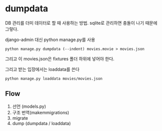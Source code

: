 # dumpdata

DB 관리를 더미 데이터로 할 때 사용하는 방법. sqlite로 관리하면 충돌이 나기 때문에 그렇다.

django-admin 대신 python manage.py를 사용

```shell
python manage.py dumpdata (--indent) movies.movie > movies.json
```

그리고 이 movies.json은 fixtures 폴더 하위에 넣어야 한다.

그리고 받는 입장에서는 loaddata를 쓴다

```shell
python manage.py loaddata movies/movies.json
```



## Flow

1. 선언 (models.py)
2. 구조 번역(makemmigrations)
3. migrate
4. dump (dumpdata / loaddata)